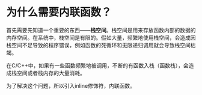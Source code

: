 # 为什么需要内联函数？
首先需要先知道一个重要的东西——**栈空间**。栈空间是用来存放函数内部的数据的内存空间。在系统中，栈空间是有限的。假如大量，频繁地使用栈空间，会造成因栈空间不足导致的程序错误，例如函数的死循环和无限递归调用就会导致栈空间枯竭。

在C/C++中，如果有一些函数频繁地被调用，不断的有函数入栈（函数栈），会造成栈空间或者栈内存的大量消耗。

为了解决这个问题，所以引入inline修饰符，内联函数。

